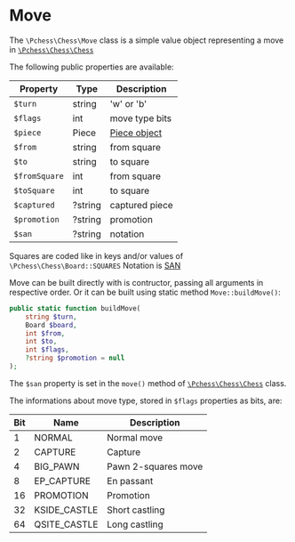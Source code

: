 # Move

The `\Pchess\Chess\Move` class is a simple value object representing a move in [`\Pchess\Chess\Chess`](chess.md)

The following public properties are available:

|Property      | Type    | Description              |
|--------------|---------|--------------------------|
|`$turn`       | string  | 'w' or 'b'               |
|`$flags`      | int     | move type bits           |
|`$piece`      | Piece   | [Piece object](piece.md) |
|`$from`       | string  | from square              |
|`$to`         | string  | to square                |
|`$fromSquare` | int     | from square              |
|`$toSquare`   | int     | to square                |
|`$captured`   | ?string | captured piece           |
|`$promotion`  | ?string | promotion                |
|`$san`        | ?string | notation                 |

Squares are coded like in keys and/or values of `\Pchess\Chess\Board::SQUARES`
Notation is [SAN](https://en.wikipedia.org/wiki/Algebraic_notation_(chess))

Move can be built directly with is contructor, passing all arguments in respective order.
Or it can be built using static method `Move::buildMove()`:

```php
public static function buildMove(
    string $turn,
    Board $board,
    int $from,
    int $to,
    int $flags,
    ?string $promotion = null
);
```

The `$san` property is set in the `move()` method of [`\Pchess\Chess\Chess`](chess.md) class.

The informations about move type, stored in `$flags` properties as bits, are:

|Bit | Name         | Description         |
|----|--------------|---------------------|
| 1  | NORMAL       | Normal move         |
| 2  | CAPTURE      | Capture             |
| 4  | BIG_PAWN     | Pawn 2-squares move |
| 8  | EP_CAPTURE   | En passant          |
| 16 | PROMOTION    | Promotion           |
| 32 | KSIDE_CASTLE | Short castling      |
| 64 | QSITE_CASTLE | Long castling       |

